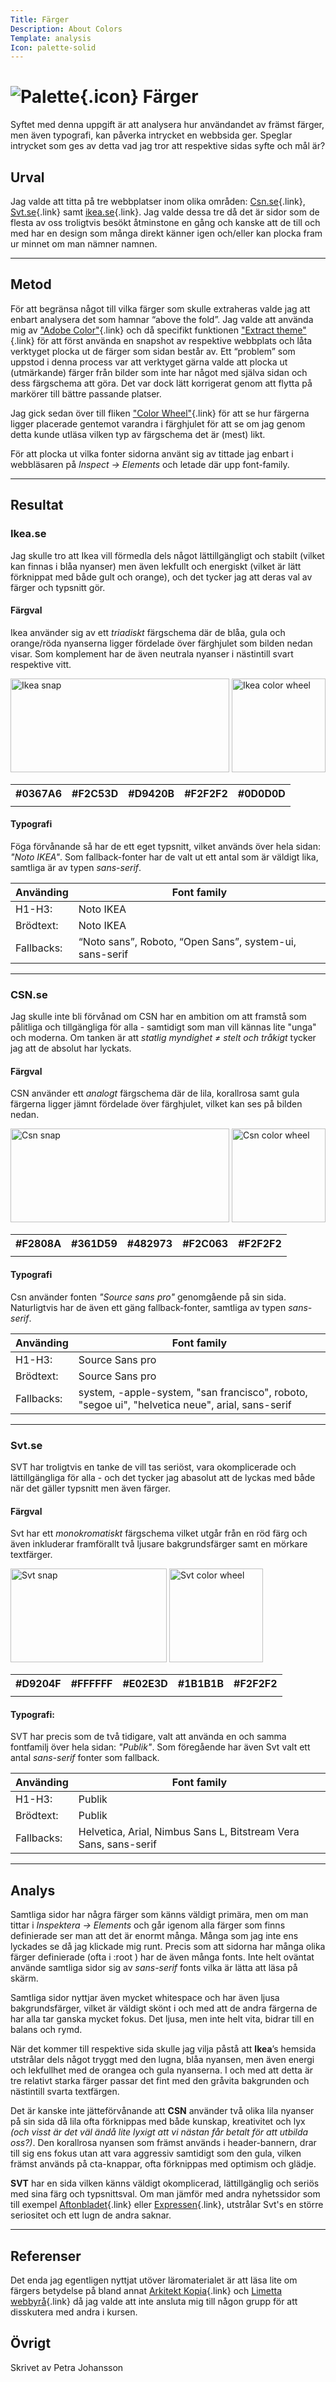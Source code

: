 ```yaml
---
Title: Färger
Description: About Colors
Template: analysis
Icon: palette-solid
---
```


# ![Palette](%base_url%/assets/svg/palette-solid.svg){.icon}  Färger


Syftet med denna uppgift är att analysera hur användandet av främst färger, men även typografi, kan påverka intrycket en webbsida ger. Speglar intrycket som ges av detta vad jag tror att respektive sidas syfte och mål är? 

## Urval

Jag valde att titta på tre webbplatser inom olika områden: [Csn.se](https://csn.se){.link}, [Svt.se](https://svt.se){.link} samt [ikea.se](https://ikea.se){.link}. 
Jag valde dessa tre då det är sidor som de flesta av oss troligtvis besökt åtminstone en gång och kanske att de till och med har en design som många direkt känner igen och/eller kan plocka fram ur minnet om man nämner namnen.


_________________

## Metod

För att begränsa något till vilka färger som skulle extraheras valde jag att enbart analysera det som hamnar “above the fold”.
Jag valde att använda mig av ["Adobe Color"](https://color.adobe.com){.link} och då specifikt funktionen ["Extract theme"](https://color.adobe.com/create/image){.link} för att först använda en snapshot av respektive webbplats och låta verktyget plocka ut de färger som sidan består av. 
Ett “problem” som uppstod i denna process var att verktyget gärna valde att plocka ut (utmärkande) färger från bilder som inte har något med själva sidan och dess färgschema att göra. Det var dock lätt korrigerat genom att flytta på markörer till bättre passande platser. 

Jag gick sedan över till fliken ["Color Wheel"](https://color.adobe.com/create/color-wheel){.link} för att se hur färgerna ligger placerade gentemot varandra i färghjulet för att se om jag genom detta kunde utläsa vilken typ av färgschema det är (mest) likt. 

För att plocka ut vilka fonter sidorna använt sig av tittade jag enbart i webbläsaren på *Inspect -> Elements* och letade där upp font-family.  

_________________


## Resultat

### Ikea.se


Jag skulle tro att Ikea vill förmedla dels något lättillgängligt och stabilt (vilket kan finnas i blåa nyanser) men även lekfullt och energiskt (vilket är lätt förknippat med både gult och orange), och det tycker jag att deras val av färger och typsnitt gör.


#### Färgval

Ikea använder sig av ett *triadiskt* färgschema där de blåa, gula och orange/röda nyanserna ligger fördelade över färghjulet som bilden nedan visar. Som komplement har de även neutrala nyanser i nästintill svart respektive vitt.

<div class="company-snaps">
<img src="%base_url%/image/ikea.png" alt="Ikea snap" class="snapshot" width="350" height="150">
<img src="%base_url%/image/ikea-wheel.png" alt="Ikea color wheel" class="snapshot" width="150" height="150">
</div>

<div class="palette-div">
<table class="palette-table ikea-palette">
<tr>
<th>#0367A6</th>
<th>#F2C53D</th>
<th>#D9420B</th>
<th>#F2F2F2</th>
<th>#0D0D0D</th>
</tr>
<tr>
<td></td>
<td></td>
<td></td>
<td></td>
<td></td>
</tr>
</table>
</div>


#### Typografi

Föga förvånande så har de ett eget typsnitt, vilket används över hela sidan: *"Noto IKEA"*.
Som fallback-fonter har de valt ut ett antal som är väldigt lika, samtliga är av typen *sans-serif*.


| Använding     | Font family |
| --------------| ----------- |
| H1-H3:        | Noto IKEA   |
| Brödtext:     | Noto IKEA   |
| Fallbacks:    | “Noto sans”, Roboto, “Open Sans”, system-ui, sans-serif |


_________________


### CSN.se

Jag skulle inte bli förvånad om CSN har en ambition om att framstå som pålitliga och tillgängliga för alla - samtidigt som man vill kännas lite "unga" och moderna. Om tanken är att *statlig myndighet &#8800; stelt och tråkigt* tycker jag att de absolut har lyckats. 

#### Färgval

CSN använder ett *analogt* färgschema där de lila, korallrosa samt gula färgerna ligger jämnt fördelade över färghjulet, vilket kan ses på bilden nedan.

<div class="company-snaps">

<img src="%base_url%/image/csn.png" alt="Csn snap" class="snapshot" width="350" height="150">
<img src="%base_url%/image/csn-wheel.png" alt="Csn color wheel" class="snapshot" width="150" height="150">
</div>


<div class="palette-div">
<table class="palette-table csn-palette">
<tr>
<th>#F2808A</th>
<th>#361D59</th>
<th>#482973</th>
<th>#F2C063</th>
<th>#F2F2F2</th>
</tr>
<tr>
<td></td>
<td></td>
<td></td>
<td> </td>
<td></td>
</tr>
</table>
</div>


#### Typografi 

Csn använder fonten *"Source sans pro"* genomgående på sin sida. Naturligtvis har de även ett gäng fallback-fonter, samtliga av typen *sans-serif*.

| Använding     | Font family     |
| --------------| ----------------|
| H1-H3:        | Source Sans pro |
| Brödtext:     | Source Sans pro |
| Fallbacks:    |  system, -apple-system, "san francisco", roboto, "segoe ui", "helvetica neue", arial, sans-serif |



_________________



### Svt.se

SVT har troligtvis en tanke de vill tas seriöst, vara okomplicerade och lättillgängliga för alla - och det tycker jag abasolut att de lyckas med
både när det gäller typsnitt men även färger.
#### Färgval 

Svt har ett *monokromatiskt* färgschema vilket utgår från en röd färg och även inkluderar framförallt två ljusare bakgrundsfärger samt en mörkare textfärger.  


<div class="company-snaps">
<img src="%base_url%/image/svt.png" alt="Svt snap" class="snapshot" width="250" height="150">
<img src="%base_url%/image/svt-wheel.png" alt="Svt color wheel" class="snapshot" width="150" height="150">
</div>

<div class="palette-div">
<table class="palette-table svt-palette">
<tr>
<th>#D9204F</th>
<th>#FFFFFF</th>
<th>#E02E3D</th>
<th>#1B1B1B</th>
<th>#F2F2F2</th>
</tr>
<tr>
<td></td>
<td></td>
<td></td>
<td></td>
<td></td>
</tr>
</table>
</div>

#### Typografi: 

SVT har precis som de två tidigare, valt att använda en och samma fontfamilj över hela sidan: *"Publik"*.
Som föregående har även Svt valt ett antal *sans-serif* fonter som fallback.

| Använding     | Font family     |
| --------------| ----------------|
| H1-H3:        | Publik          |
| Brödtext:     | Publik          |
| Fallbacks:    |  Helvetica, Arial, Nimbus Sans L, Bitstream Vera Sans, sans-serif |


_________________



## Analys

Samtliga sidor har några färger som känns väldigt primära, men om man tittar i *Inspektera -> Elements* och går igenom alla färger som finns definierade ser man att det är enormt många. Många som jag inte ens lyckades se då jag klickade mig runt.
Precis som att sidorna har många olika färger definierade (ofta i :root ) har de även många fonts. Inte helt oväntat använde samtliga sidor sig av *sans-serif* fonts vilka är lätta att läsa på skärm. 

Samtliga sidor nyttjar även mycket whitespace och har även ljusa bakgrundsfärger, vilket är väldigt skönt i och med att de andra färgerna de har alla tar ganska mycket fokus. Det ljusa, men inte helt vita, bidrar till en balans och rymd.  


När det kommer till respektive sida skulle jag vilja påstå att **Ikea**’s hemsida utstrålar dels något tryggt med den lugna, blåa nyansen, men även energi och lekfullhet med de orangea och gula nyanserna. I och med att detta är tre relativt starka färger passar det fint med den gråvita bakgrunden och nästintill svarta textfärgen.


 Det är kanske inte jätteförvånande att **CSN** använder två olika lila nyanser på sin sida då lila ofta förknippas med både kunskap, kreativitet och lyx *(och visst är det väl ändå lite lyxigt att vi nästan får betalt för att utbilda oss?)*.
 Den korallrosa nyansen som främst används i header-bannern, drar till sig ens fokus utan att vara aggressiv samtidigt som den gula, vilken främst används på cta-knappar, ofta förknippas med optimism och glädje.


 **SVT** har en sida vilken känns väldigt okomplicerad, lättillgänglig och seriös med sina färg och typsnittsval. Om man jämför med andra nyhetssidor som till exempel [Aftonbladet](https://aftonbladet.se){.link} eller [Expressen](https://expressen.se){.link}, utstrålar Svt's en större seriositet och ett lugn de andra saknar.

_________________

## Referenser

Det enda jag egentligen nyttjat utöver läromaterialet är att läsa lite om färgers betydelse på bland annat [Arkitekt Kopia](https://www.arkitektkopia.se/akademi/vad-betyder-fargerna/){.link} och [Limetta webbyrå](https://limetta.se/tips-metoder-for-digitala-projekt/Fargpsykologi-Fargers-betydelse-och-effekt-pa-webben/){.link} då jag valde att inte ansluta mig till någon grupp för att disskutera med andra i kursen.


## Övrigt

Skrivet av Petra Johansson
